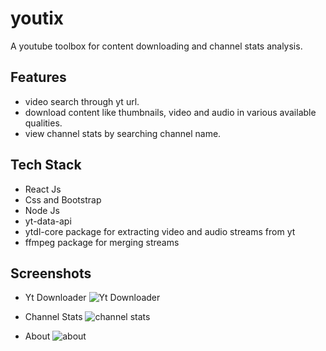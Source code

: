 # youtix
A youtube toolbox for content downloading and channel stats analysis.

## Features
* video search through yt url.
* download content like thumbnails, video and audio in various available qualities.
* view channel stats by searching channel name.

## Tech Stack
- React Js
- Css and Bootstrap
- Node Js
- yt-data-api
- ytdl-core package for extracting video and audio streams from yt
- ffmpeg package for merging streams

## Screenshots
* Yt Downloader
![Yt Downloader](https://github.com/itsyashpal2021/youtix/assets/89623554/1622b4b7-a4bb-4419-984a-d67678ff20c0)

* Channel Stats
![channel stats](https://github.com/itsyashpal2021/youtix/assets/89623554/252f1e04-80ff-479a-b7c4-497a658fc1b3)

* About
![about](https://github.com/itsyashpal2021/youtix/assets/89623554/59140398-b142-4835-a617-3939d923f94a)
